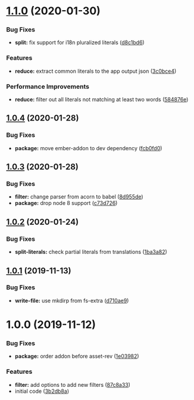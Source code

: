 # [1.1.0](https://github.com/BBVAEngineering/ember-cli-intl-shake/compare/v1.0.4...v1.1.0) (2020-01-30)


### Bug Fixes

* **split:** fix support for i18n pluralized literals ([d8c1bd6](https://github.com/BBVAEngineering/ember-cli-intl-shake/commit/d8c1bd6068036ead76019d204e52980791f10580))


### Features

* **reduce:** extract common literals to the app output json ([3c0bce4](https://github.com/BBVAEngineering/ember-cli-intl-shake/commit/3c0bce4e8a192eb6ef5b3e8ee25a6fa3e6cddc59))


### Performance Improvements

* **reduce:** filter out all literals not matching at least two words ([584876e](https://github.com/BBVAEngineering/ember-cli-intl-shake/commit/584876e46751aea4935417a0d6fbbfc8a9b4d4a0))

## [1.0.4](https://github.com/BBVAEngineering/ember-cli-intl-shake/compare/v1.0.3...v1.0.4) (2020-01-28)


### Bug Fixes

* **package:** move ember-addon to dev dependency ([fcb0fd0](https://github.com/BBVAEngineering/ember-cli-intl-shake/commit/fcb0fd054797d59e45755a066b81f71d4e10cd72))

## [1.0.3](https://github.com/BBVAEngineering/ember-cli-intl-shake/compare/v1.0.2...v1.0.3) (2020-01-28)


### Bug Fixes

* **filter:** change parser from acorn to babel ([8d955de](https://github.com/BBVAEngineering/ember-cli-intl-shake/commit/8d955dea7bdd181334f68b9f71de7ea114c36388))
* **package:** drop node 8 support ([c73d726](https://github.com/BBVAEngineering/ember-cli-intl-shake/commit/c73d726c0d173c18ec41f70decc1a3c4390b686c))

## [1.0.2](https://github.com/BBVAEngineering/ember-cli-intl-shake/compare/v1.0.1...v1.0.2) (2020-01-24)


### Bug Fixes

* **split-literals:** check partial literals from translations ([1ba3a82](https://github.com/BBVAEngineering/ember-cli-intl-shake/commit/1ba3a827771922be2e8597c574f9f63b7315ebfd))

## [1.0.1](https://github.com/BBVAEngineering/ember-cli-intl-shake/compare/v1.0.0...v1.0.1) (2019-11-13)


### Bug Fixes

* **write-file:** use mkdirp from fs-extra ([d710ae9](https://github.com/BBVAEngineering/ember-cli-intl-shake/commit/d710ae931840ef35f704b190197df56dbb32bdc2))

# 1.0.0 (2019-11-12)


### Bug Fixes

* **package:** order addon before asset-rev ([1e03982](https://github.com/BBVAEngineering/ember-cli-intl-shake/commit/1e03982ebb7e730b5444b47b6abbd5d635e44169))


### Features

* **filter:** add options to add new filters ([87c8a33](https://github.com/BBVAEngineering/ember-cli-intl-shake/commit/87c8a3385193a25edfee6b7f37664a4a69497360))
* initial code ([3b2db8a](https://github.com/BBVAEngineering/ember-cli-intl-shake/commit/3b2db8ad39ee7744b3409777b0cbe71772b4a194))
